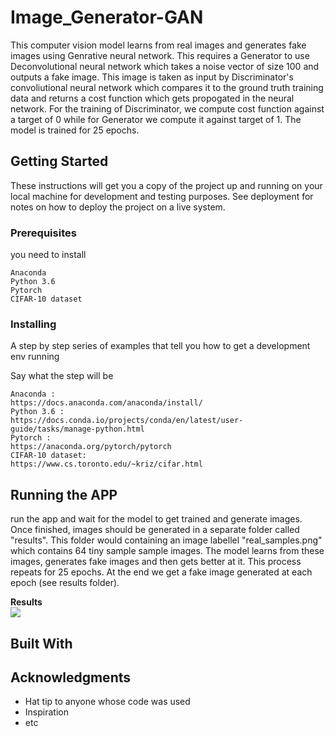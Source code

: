 # Image_Generator-GAN
 This computer vision model learns from real images and generates fake images using Genrative neural network. This requires a Generator to use Deconvolutional neural network which takes a noise vector of size 100 and outputs a fake image. This image is taken as input by Discriminator's convoliutional neural network which compares it to the ground truth training data and returns a cost function which gets propogated in the neural network. For the training of Discriminator, we compute cost function against a target of 0 while for Generator we compute it against target of 1. The model is trained for 25 epochs.

## Getting Started

These instructions will get you a copy of the project up and running on your local machine for development and testing purposes. See deployment for notes on how to deploy the project on a live system.

### Prerequisites

you need to install

```
Anaconda
Python 3.6
Pytorch
CIFAR-10 dataset
```

### Installing

A step by step series of examples that tell you how to get a development env running

Say what the step will be

```
Anaconda :
https://docs.anaconda.com/anaconda/install/
Python 3.6 :
https://docs.conda.io/projects/conda/en/latest/user-guide/tasks/manage-python.html
Pytorch :
https://anaconda.org/pytorch/pytorch
CIFAR-10 dataset:
https://www.cs.toronto.edu/~kriz/cifar.html
```


## Running the APP
run the app and wait for the model to get trained and generate images. Once finished, images should be generated in a separate folder called "results". This folder would containing an image labellel "real_samples.png" which contains 64 tiny sample sample images. The model learns from these images, generates fake images and then gets better at it. This process repeats for 25 epochs. At the end we get a fake image generated at each epoch (see results folder).
<br />

**Results** <br />
![](results.gif)





## Built With



## Acknowledgments

* Hat tip to anyone whose code was used
* Inspiration
* etc

